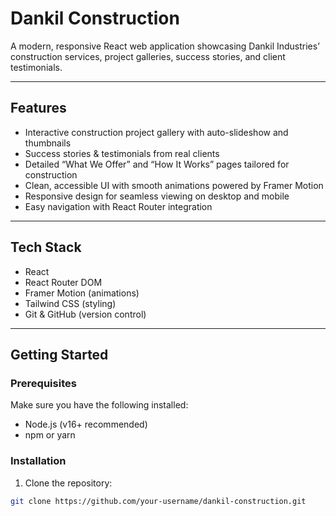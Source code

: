 # Dankil Construction

A modern, responsive React web application showcasing Dankil Industries’ construction services, project galleries, success stories, and client testimonials.

---

## Features

- Interactive construction project gallery with auto-slideshow and thumbnails
- Success stories & testimonials from real clients
- Detailed “What We Offer” and “How It Works” pages tailored for construction
- Clean, accessible UI with smooth animations powered by Framer Motion
- Responsive design for seamless viewing on desktop and mobile
- Easy navigation with React Router integration

---

## Tech Stack

- React
- React Router DOM
- Framer Motion (animations)
- Tailwind CSS (styling)
- Git & GitHub (version control)

---

## Getting Started

### Prerequisites

Make sure you have the following installed:

- Node.js (v16+ recommended)
- npm or yarn

### Installation

1. Clone the repository:

```bash
git clone https://github.com/your-username/dankil-construction.git
